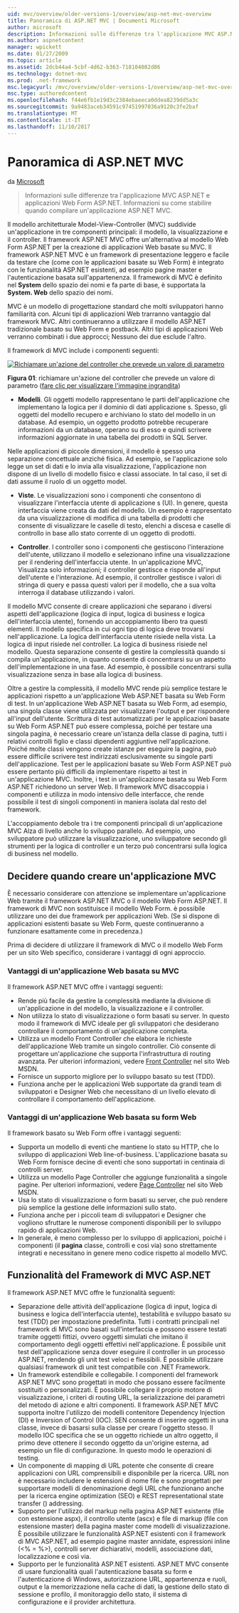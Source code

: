 ```yaml
---
uid: mvc/overview/older-versions-1/overview/asp-net-mvc-overview
title: Panoramica di ASP.NET MVC | Documenti Microsoft
author: microsoft
description: Informazioni sulle differenze tra l'applicazione MVC ASP.NET e applicazioni Web Form ASP.NET. Informazioni su come stabilire quando compilare un'applicazione ASP.NET MVC.
ms.author: aspnetcontent
manager: wpickett
ms.date: 01/27/2009
ms.topic: article
ms.assetid: 2dcb44a4-5cbf-4d62-b363-718104082d86
ms.technology: dotnet-mvc
ms.prod: .net-framework
msc.legacyurl: /mvc/overview/older-versions-1/overview/asp-net-mvc-overview
msc.type: authoredcontent
ms.openlocfilehash: f44e6fb1e19d3c2384ebaeeca0ddea8239dd5a3c
ms.sourcegitcommit: 9a9483aceb34591c97451997036a9120c3fe2baf
ms.translationtype: MT
ms.contentlocale: it-IT
ms.lasthandoff: 11/10/2017
---
```

<a name="aspnet-mvc-overview"></a>Panoramica di ASP.NET MVC
====================
da [Microsoft](https://github.com/microsoft)

> Informazioni sulle differenze tra l'applicazione MVC ASP.NET e applicazioni Web Form ASP.NET. Informazioni su come stabilire quando compilare un'applicazione ASP.NET MVC.


Il modello architetturale Model-View-Controller (MVC) suddivide un'applicazione in tre componenti principali: il modello, la visualizzazione e il controller. Il framework ASP.NET MVC offre un'alternativa al modello Web Form ASP.NET per la creazione di applicazioni Web basate su MVC. Il framework ASP.NET MVC è un framework di presentazione leggero e facile da testare che (come con le applicazioni basate su Web Form) è integrato con le funzionalità ASP.NET esistenti, ad esempio pagine master e l'autenticazione basata sull'appartenenza. Il framework di MVC è definito nel **System** dello spazio dei nomi e fa parte di base, è supportata la **System. Web** dello spazio dei nomi.   
  
MVC è un modello di progettazione standard che molti sviluppatori hanno familiarità con. Alcuni tipi di applicazioni Web trarranno vantaggio dal framework MVC. Altri continueranno a utilizzare il modello ASP.NET tradizionale basato su Web Form e postback. Altri tipi di applicazioni Web verranno combinati i due approcci; Nessuno dei due esclude l'altro.   
  
Il framework di MVC include i componenti seguenti:


[![Richiamare un'azione del controller che prevede un valore di parametro](asp-net-mvc-overview/_static/image1.jpg)](asp-net-mvc-overview/_static/image1.png)

**Figura 01**: richiamare un'azione del controller che prevede un valore di parametro ([fare clic per visualizzare l'immagine ingrandita](asp-net-mvc-overview/_static/image2.png))


- **Modelli**. Gli oggetti modello rappresentano le parti dell'applicazione che implementano la logica per il dominio di dati applicazione s. Spesso, gli oggetti del modello recupero e archiviano lo stato del modello in un database. Ad esempio, un oggetto prodotto potrebbe recuperare informazioni da un database, operano su di esso e quindi scrivere informazioni aggiornate in una tabella dei prodotti in SQL Server.

Nelle applicazioni di piccole dimensioni, il modello è spesso una separazione concettuale anziché fisica. Ad esempio, se l'applicazione solo legge un set di dati e lo invia alla visualizzazione, l'applicazione non dispone di un livello di modello fisico e classi associate. In tal caso, il set di dati assume il ruolo di un oggetto model.

- **Viste**. Le visualizzazioni sono i componenti che consentono di visualizzare l'interfaccia utente di applicazione s (UI). In genere, questa interfaccia viene creata da dati del modello. Un esempio è rappresentato da una visualizzazione di modifica di una tabella di prodotti che consente di visualizzare le caselle di testo, elenchi a discesa e caselle di controllo in base allo stato corrente di un oggetto di prodotti.

- **Controller**. I controller sono i componenti che gestiscono l'interazione dell'utente, utilizzano il modello e selezionano infine una visualizzazione per il rendering dell'interfaccia utente. In un'applicazione MVC, Visualizza solo informazioni; il controller gestisce e risponde all'input dell'utente e l'interazione. Ad esempio, il controller gestisce i valori di stringa di query e passa questi valori per il modello, che a sua volta interroga il database utilizzando i valori.

Il modello MVC consente di creare applicazioni che separano i diversi aspetti dell'applicazione (logica di input, logica di business e logica dell'interfaccia utente), fornendo un accoppiamento libero tra questi elementi. Il modello specifica in cui ogni tipo di logica deve trovarsi nell'applicazione. La logica dell'interfaccia utente risiede nella vista. La logica di input risiede nel controller. La logica di business risiede nel modello. Questa separazione consente di gestire la complessità quando si compila un'applicazione, in quanto consente di concentrarsi su un aspetto dell'implementazione in una fase. Ad esempio, è possibile concentrarsi sulla visualizzazione senza in base alla logica di business.   
  
Oltre a gestire la complessità, il modello MVC rende più semplice testare le applicazioni rispetto a un'applicazione Web ASP.NET basata su Web Form di test. In un'applicazione Web ASP.NET basata su Web Form, ad esempio, una singola classe viene utilizzata per visualizzare l'output e per rispondere all'input dell'utente. Scrittura di test automatizzati per le applicazioni basate su Web Form ASP.NET può essere complessa, poiché per testare una singola pagina, è necessario creare un'istanza della classe di pagina, tutti i relativi controlli figlio e classi dipendenti aggiuntive nell'applicazione. Poiché molte classi vengono create istanze per eseguire la pagina, può essere difficile scrivere test indirizzati esclusivamente su singole parti dell'applicazione. Test per le applicazioni basate su Web Form ASP.NET può essere pertanto più difficili da implementare rispetto ai test in un'applicazione MVC. Inoltre, i test in un'applicazione basata su Web Form ASP.NET richiedono un server Web. Il framework MVC disaccoppia i componenti e utilizza in modo intensivo delle interfacce, che rende possibile il test di singoli componenti in maniera isolata dal resto del framework.   
  
L'accoppiamento debole tra i tre componenti principali di un'applicazione MVC Alza di livello anche lo sviluppo parallelo. Ad esempio, uno sviluppatore può utilizzare la visualizzazione, uno sviluppatore secondo gli strumenti per la logica di controller e un terzo può concentrarsi sulla logica di business nel modello.

## <a name="deciding-when-to-create-an-mvc-application"></a>Decidere quando creare un'applicazione MVC

È necessario considerare con attenzione se implementare un'applicazione Web tramite il framework ASP.NET MVC o il modello Web Form ASP.NET. Il framework di MVC non sostituisce il modello Web Form. è possibile utilizzare uno dei due framework per applicazioni Web. (Se si dispone di applicazioni esistenti basate su Web Form, queste continueranno a funzionare esattamente come in precedenza.)   
  
Prima di decidere di utilizzare il framework di MVC o il modello Web Form per un sito Web specifico, considerare i vantaggi di ogni approccio.

### <a name="advantages-of-an-mvc-based-web-application"></a>Vantaggi di un'applicazione Web basata su MVC

Il framework ASP.NET MVC offre i vantaggi seguenti:

- Rende più facile da gestire la complessità mediante la divisione di un'applicazione in del modello, la visualizzazione e il controller.
- Non utilizza lo stato di visualizzazione o form basati su server. In questo modo il framework di MVC ideale per gli sviluppatori che desiderano controllare il comportamento di un'applicazione completa.
- Utilizza un modello Front Controller che elabora le richieste dell'applicazione Web tramite un singolo controller. Ciò consente di progettare un'applicazione che supporta l'infrastruttura di routing avanzata. Per ulteriori informazioni, vedere [Front Controller](https://go.microsoft.com/fwlink/?LinkId=106357 "Front Controller") nel sito Web MSDN.
- Fornisce un supporto migliore per lo sviluppo basato su test (TDD).
- Funziona anche per le applicazioni Web supportate da grandi team di sviluppatori e Designer Web che necessitano di un livello elevato di controllare il comportamento dell'applicazione.

### <a name="advantages-of-a-web-forms-based-web-application"></a>Vantaggi di un'applicazione Web basata su form Web

Il framework basato su Web Form offre i vantaggi seguenti:

- Supporta un modello di eventi che mantiene lo stato su HTTP, che lo sviluppo di applicazioni Web line-of-business. L'applicazione basata su Web Form fornisce decine di eventi che sono supportati in centinaia di controlli server.
- Utilizza un modello Page Controller che aggiunge funzionalità a singole pagine. Per ulteriori informazioni, vedere [Page Controller](https://go.microsoft.com/fwlink/?LinkId=106359 "Page Controller") nel sito Web MSDN.
- Usa lo stato di visualizzazione o form basati su server, che può rendere più semplice la gestione delle informazioni sullo stato.
- Funziona anche per i piccoli team di sviluppatori e Designer che vogliono sfruttare le numerose componenti disponibili per lo sviluppo rapido di applicazioni Web.
- In generale, è meno complesso per lo sviluppo di applicazioni, poiché i componenti (il **pagina** classe, controlli e così via) sono strettamente integrati e necessitano in genere meno codice rispetto al modello MVC.

## <a name="features-of-the-aspnet-mvc-framework"></a>Funzionalità del Framework di MVC ASP.NET

Il framework ASP.NET MVC offre le funzionalità seguenti:

- Separazione delle attività dell'applicazione (logica di input, logica di business e logica dell'interfaccia utente), testabilità e sviluppo basato su test (TDD) per impostazione predefinita. Tutti i contratti principali nel framework di MVC sono basati sull'interfaccia e possono essere testati tramite oggetti fittizi, ovvero oggetti simulati che imitano il comportamento degli oggetti effettivi nell'applicazione. È possibile unit test dell'applicazione senza dover eseguire il controller in un processo ASP.NET, rendendo gli unit test veloci e flessibili. È possibile utilizzare qualsiasi framework di unit test compatibile con .NET Framework.
- Un framework estendibile e collegabile. I componenti del framework ASP.NET MVC sono progettati in modo che possano essere facilmente sostituiti o personalizzati. È possibile collegare il proprio motore di visualizzazione, i criteri di routing URL, la serializzazione dei parametri del metodo di azione e altri componenti. Il framework ASP.NET MVC supporta inoltre l'utilizzo dei modelli contenitore Dependency Injection (DI) e Inversion of Control (IOC). SEN consente di inserire oggetti in una classe, invece di basarsi sulla classe per creare l'oggetto stesso. Il modello IOC specifica che se un oggetto richiede un altro oggetto, il primo deve ottenere il secondo oggetto da un'origine esterna, ad esempio un file di configurazione. In questo modo le operazioni di testing.
- Un componente di mapping di URL potente che consente di creare applicazioni con URL comprensibili e disponibile per la ricerca. URL non è necessario includere le estensioni di nome file e sono progettati per supportare modelli di denominazione degli URL che funzionano anche per la ricerca engine optimization (SEO) e REST representational state transfer () addressing.
- Supporto per l'utilizzo del markup nella pagina ASP.NET esistente (file con estensione aspx), il controllo utente (ascx) e file di markup (file con estensione master) della pagina master come modelli di visualizzazione. È possibile utilizzare le funzionalità ASP.NET esistenti con il framework di MVC ASP.NET, ad esempio pagine master annidate, espressioni inline (&lt;% = %&gt;), controlli server dichiarativi, modelli, associazione dati, localizzazione e così via.
- Supporto per le funzionalità ASP.NET esistenti. ASP.NET MVC consente di usare funzionalità quali l'autenticazione basata su form e l'autenticazione di Windows, autorizzazione URL, appartenenza e ruoli, output e la memorizzazione nella cache di dati, la gestione dello stato di sessione e profilo, il monitoraggio dello stato, il sistema di configurazione e il provider architettura.
